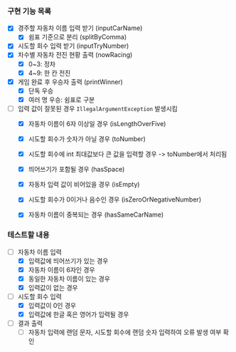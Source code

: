 ### 구현 기능 목록
- [x] 경주할 자동차 이름 입력 받기 (inputCarName)
  - [x] 쉼표 기준으로 분리 (splitByComma)
- [x] 시도할 회수 입력 받기 (inputTryNumber)
- [x] 차수별 자동차 전진 현황 출력 (nowRacing)
  - [x] 0~3: 정차
  - [x] 4~9: 한 칸 전진
- [x] 게임 완료 후 우승자 출력 (printWinner)
  - [x] 단독 우승
  - [x] 여러 명 우승: 쉼표로 구분
- [ ] 입력 값이 잘못된 경우 `IllegalArgumentException` 발생시킴
  - [x] 자동차 이름이 6자 이상일 경우 (isLengthOverFive)
  - [x] 시도할 회수가 숫자가 아닐 경우 (toNumber) 
  - [x] 시도할 회수에 int 최대값보다 큰 값을 입력할 경우 -> toNumber에서 처리됨
  - [x] 띄어쓰기가 포함될 경우 (hasSpace)
  - [x] 자동차 입력 값이 비어있을 경우 (isEmpty)
  - [x] 시도할 회수가 0이거나 음수인 경우 (isZeroOrNegativeNumber)  
  - [x] 자동차 이름이 중복되는 경우 (hasSameCarName)
  

### 테스트할 내용
-[ ] 자동차 이름 입력
  - [x] 입력값에 띄어쓰기가 있는 경우
  - [x] 자동차 이름이 6자인 경우
  - [x] 동일한 자동차 이름이 있는 경우
  - [x] 입력값이 없는 경우
- [ ] 시도할 회수 입력  
  - [x] 입력값이 0인 경우
  - [x] 입력값에 한글 혹은 영어가 입력될 경우
- [ ] 결과 출력
  - [ ] 자동차 입력에 랜덤 문자, 시도할 회수에 랜덤 숫자 입력하여 오류 발생 여부 확인